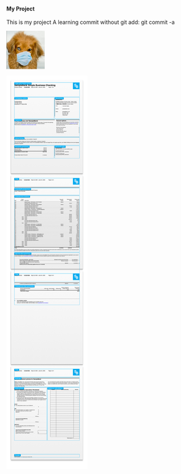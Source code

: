 #### My Project
This is my project
A learning
commit without git add: git commit -a

![Avatara](Images/avatar2.png "Avatara")

  ![Fig. 1](Images/BankAccount_Ill.png "The first page")
